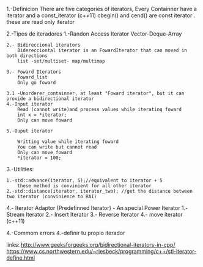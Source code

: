1.-Definicion
	There are five categories of iterators, 
	Every Containner have a iterator and a const_iterator
	(c++11) cbegin() and cend() are const iterator . these are read only iterator

2.-Tipos de iteradores
	1.-Randon Access Iterator
		Vector-Deque-Array

	2.- Bidireccional iterators
		Biderecciontal iterator is an FowardIterator that can moved in both directions
		list -set/multiset- map/multimap

	3.- Foward Iterators
		foward_list
		Only go foward

	3.1 -Unorderer_containner, at least "Foward iterator", but it can provide a bidirectional iterator
	4.-Input iterator
		Read (cannot write)and process values while iterating foward
		int x = *iterator;
		Only can move foward

	5.-Ouput iterator

		Writting value while iterating foward
		You can write but cannot read
		Only can move foward
		*iterator = 100;

3.-Utilities:

	1.-std::advance(iterator, 5);//equivalent to iterator + 5 
		these method is convinient for all other iterator
	2.-std::distance(iterator, iterator_two); //get the distance between two iterator (convinience to RAI)

4.- Iterator Adaptor (Predefinned Iterator)
	- An special Power Iterator
	1.- Stream Iterator
	2.- Insert Iterator
	3.- Reverse Iterator
	4.- move iterator (c++11)

4.-Commom errors
4.-definir tu propio iterador


links:
http://www.geeksforgeeks.org/bidirectional-iterators-in-cpp/
https://www.cs.northwestern.edu/~riesbeck/programming/c++/stl-iterator-define.html